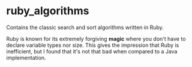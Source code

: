 # ruby_algorithms
Contains the classic search and sort algorithms written in Ruby.  

Ruby is known for its extremely forgiving **magic** where you don't have to declare variable types nor size.  This gives the impression that Ruby is inefficient, but I found that it's not that bad when compared to a Java implementation.    
